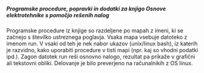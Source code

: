 ##### Programske procedure, popravki in dodatki za knjigo Osnove elektrotehnike s pomočjo rešenih nalog

Programske procedure iz knjige so razdeljene po mapah z imeni, 
ki se začnejo s številko ustreznega poglavja. Vsaka mapa vsebuje 
datoteko z imenom run. V vsaki od teh je nek nabor ukazov (unix/linux bash), iz katerih je razvidno, kako uporabiti procedure v tisti mapi (npr. kaj so vhodni podatki ipd.). Zagon datotek run reši osnovno nalogo, rezultat pa prikaže v grafični ali tekstovni obliki. Delovanje je bilo preverjeno na računalnikih z OS linux.
